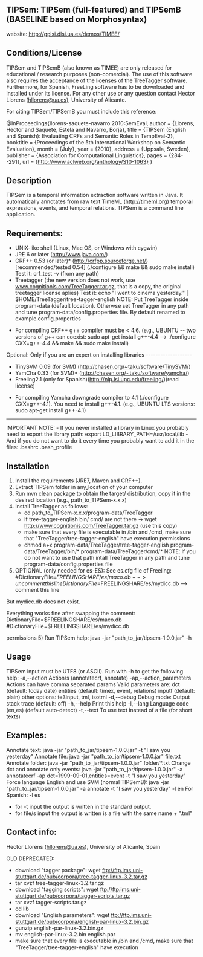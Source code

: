 TIPSem: TIPSem (full-featured) and TIPSemB (BASELINE based on Morphosyntax)
--------------------------------------------------------------------------------
website: http://gplsi.dlsi.ua.es/demos/TIMEE/

Conditions/License
------------------
TIPSem and TIPSemB (also known as TIMEE) are  only released for educational / 
research purposes (non-comercial). The use of this software also requires the
acceptance of the licenses of the TreeTagger software. Furthermore, for Spanish,
FreeLing software has to be downloaded and installed under its license. For any 
other use or any question contact Hector Llorens (hllorens@ua.es), University of
 Alicante.

For citing TIPSem/TIPSemB you must include this reference:

@InProceedings{llorens-saquete-navarro:2010:SemEval,
 author    = {Llorens, Hector  and  Saquete, Estela  and  Navarro, Borja},
 title     = {TIPSem (English and Spanish): Evaluating CRFs and Semantic Roles 
              in TempEval-2},
 booktitle = {Proceedings of the 5th International Workshop on Semantic
		Evaluation},
 month     = {July},
 year      = {2010},
 address   = {Uppsala, Sweden},
 publisher = {Association for Computational Linguistics},
 pages     = {284--291},
 url       = {http://www.aclweb.org/anthology/S10-1063}
}



Description
-----------

TIPSem is a temporal information extraction software written in Java.
It automatically annotates from raw text TimeML (http://timeml.org) temporal 
expressions, events, and temporal relations.
TIPSem is a command line application.


Requirements:
------------
- UNIX-like shell 		(Linux, Mac OS, or Windows with cygwin)
- JRE 6 or later		(http://www.java.com/)
- CRF++ 0.53 (or later)*	(http://crfpp.sourceforge.net/) 
   [recommended/tested 0.54]	(./configure && make && sudo make install)
				Test it: crf_test -v (from any path)
- Treetagger            	(the new version does not work, use 
				www.cognitionis.com/TreeTagger.tar.gz, that is 
				a copy, the original treetagger license aplies)
				Test it: echo "I went to cinema yesterday." | $HOME/TreeTagger/tree-tagger-english
			NOTE: Put TreeTagger inside program-data (default location).
			Otherwse set TreeTagger in any path and tune 
			program-data/config.properties file.
			By default renamed to example.config.properties

* For compiling CRF++ g++ compiler must be < 4.6.
(e.g., UBUNTU -- two versions of g++ can coexist: sudo apt-get install g++-4.4 
	--> ./configure CXX=g++-4.4 && make && sudo make install)


Optional: Only if you are an expert on installing libraries -------------------
- TinySVM 0.09 (for SVM)	(http://chasen.org/~taku/software/TinySVM/)
- YamCha 0.33 (for SVM)*	(http://chasen.org/~taku/software/yamcha/)
- Freeling2.1 (only for Spanish)(http://nlp.lsi.upc.edu/freeling/)(read license)

* For compiling Yamcha downgrade compiler to 4.1 (./configure CXX=g++-4.1).
	You need to install g++-4.1.
	(e.g., UBUNTU LTS versions: sudo apt-get install g++-4.1)
-------------------------------------------------------------------------------

IMPORTANT NOTE:
	- If you never installed a library in Linux you probably need to export 
		the library path: export LD_LIBRARY_PATH=/usr/local/lib
	- And if you do not want to do it every time you probably want to add 
		it in the files:
			.bashrc	.bash_profile

Installation
------------
1) Install the requirements (JRE7, Maven and CRF++).
2) Extract TIPSem folder in any_location of your computer
3) Run mvn clean package to obtain the target/ distribution, 
	copy it in the desired location (e.g., path_to_TIPSem-x.x.x)
4) Install TreeTagger as follows:
	- cd path_to_TIPSem-x.x.x/program-data/TreeTagger
	- If tree-tagger-english bin/ cmd/ are not there -> 
	wget http://www.cognitionis.com/TreeTagger.tar.gz (use this copy)
	- make sure that every file is executable in /bin and /cmd, make sure 
	  that "TreeTagger/tree-tagger-english" have execution permissions
	- chmod a+x program-data/TreeTagger/tree-tagger-english 
          program-data/TreeTagger/bin/* program-data/TreeTagger/cmd/*
	  NOTE: if you do not want to use that path intall TreeTagger 
                in any path and tune program-data/config.properties file
5) OPTIONAL (only needed for es-ES): See es.cfg file of Freeling:
#DictionaryFile=$FREELINGSHARE/es/maco.db    --> uncomment this line
DictionaryFile=$FREELINGSHARE/es/mydicc.db   --> comment this line

But mydicc.db does not exist.

Everything works fine after swapping the comment:
DictionaryFile=$FREELINGSHARE/es/maco.db
#DictionaryFile=$FREELINGSHARE/es/mydicc.db

permissions
5) Run TIPSem help:  java -jar "path_to_jar/tipsem-1.0.0.jar" -h



Usage
-----
TIPSem input must be UTF8 (or ASCII). Run with -h to get the following help:
 -a,--action <arg>             	Action/s (annotatecrf, annotate)
 -ap,--action_parameters <arg> 	Actions can have comma separated params
				Valid parameters are:
				dct (default: today date)
                                entities (default: timex, event, relations)
                                inputf (default: plain) other options: te3input, tml, isotml
-d,--debug                      Debug mode: Output stack trace (default: off) 
 -h,--help                      Print this help 
 -l,--lang <arg>                Language code (en,es) (default  auto-detect) 
 -t,--text <arg>                To use text instead of a file (for short texts) 



Examples:
--------

Annotate text: java -jar "path_to_jar/tipsem-1.0.0.jar" -t "I saw you yesterday"
Annotate file: java -jar "path_to_jar/tipsem-1.0.0.jar" file.txt
Annotate folder: java -jar "path_to_jar/tipsem-1.0.0.jar" folder/*.txt
Change dct and annotate only events: java -jar "path_to_jar/tipsem-1.0.0.jar"
       -a annotatecrf -ap dct=1999-09-01,entities=event -t "I saw you yesterday"
Force language English and use SVM (normal TIPSemB): java -jar 
"path_to_jar/tipsem-1.0.0.jar" -a annotate -t "I saw you yesterday" -l en
For Spanish: -l es

* for -t input the output is written in the standard output.
* for file/s input the output is written is a file with the same name + ".tml"


Contact info: 
------------
Hector Llorens (hllorens@ua.es), University of Alicante, Spain


OLD DEPRECATED:
- download "tagger package": 
wget ftp://ftp.ims.uni-stuttgart.de/pub/corpora/tree-tagger-linux-3.2.tar.gz
- tar xvzf tree-tagger-linux-3.2.tar.gz
- download "tagging scripts": 
wget ftp://ftp.ims.uni-stuttgart.de/pub/corpora/tagger-scripts.tar.gz
- tar xvzf tagger-scripts.tar.gz
- cd lib
- download "English parameters": 
wget ftp://ftp.ims.uni-stuttgart.de/pub/corpora/english-par-linux-3.2.bin.gz
- gunzip english-par-linux-3.2.bin.gz
- mv english-par-linux-3.2.bin english.par
- make sure that every file is executable in /bin and /cmd, 
make sure that "TreeTagger/tree-tagger-english" have execution 

